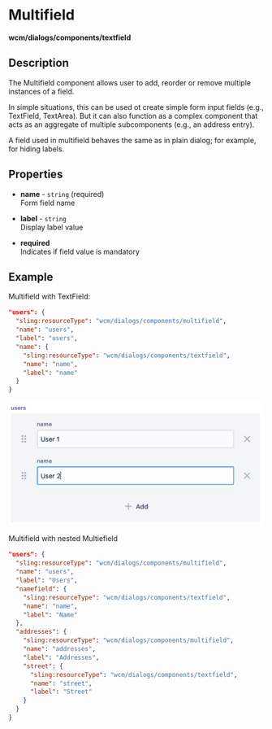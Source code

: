 # Multifield

**wcm/dialogs/components/textfield**

## Description

The Multifield component allows user to add, reorder or remove multiple instances of a field.

In simple situations, this can be used ot create simple form input fields (e.g., TextField, TextArea). But it can also function as a complex component that acts as an aggregate of multiple subcomponents (e.g., an address entry).

A field used in multifield behaves the same as in plain dialog; for example, for hiding labels.

## Properties

- **name** - `string` (required)  
    Form field name

- **label** - `string`  
    Display label value

- **required**  
    Indicates if field value is mandatory

## Example

Multifield with TextField:

```json
"users": {
  "sling:resourceType": "wcm/dialogs/components/multifield",
  "name": "users",
  "label": "users",
  "name": {
    "sling:resourceType": "wcm/dialogs/components/textfield",
    "name": "name",
    "label": "name"
  }
}
```

![MultiField](multifield.png)

Multifield with nested Multiefield

```json
"users": {
  "sling:resourceType": "wcm/dialogs/components/multifield",
  "name": "users",
  "label": "Users",
  "namefield": {
    "sling:resourceType": "wcm/dialogs/components/textfield",
    "name": "name",
    "label": "Name"
  },
  "addresses": {
    "sling:resourceType": "wcm/dialogs/components/multifield",
    "name": "addresses",
    "label": "Addresses",
    "street": {
      "sling:resourceType": "wcm/dialogs/components/textfield",
      "name": "street",
      "label": "Street"
    }
  }
}
```
